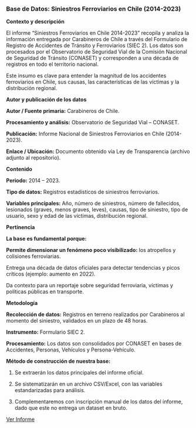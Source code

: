 ### Base de Datos: Siniestros Ferroviarios en Chile (2014-2023)

**Contexto y descripción**

El informe “Siniestros Ferroviarios en Chile 2014-2023” recopila y analiza la información entregada por Carabineros de Chile a través del Formulario de Registro de Accidentes de Tránsito y Ferroviarios (SIEC 2). Los datos son procesados por el Observatorio de Seguridad Vial de la Comisión Nacional de Seguridad de Tránsito (CONASET) y corresponden a una década de registros en todo el territorio nacional.

Este insumo es clave para entender la magnitud de los accidentes ferroviarios en Chile, sus causas, las características de las víctimas y la distribución regional.

**Autor y publicación de los datos**

**Autor / Fuente primaria:** Carabineros de Chile.

**Procesamiento y análisis:** Observatorio de Seguridad Vial – CONASET.

**Publicación:** Informe Nacional de Siniestros Ferroviarios en Chile (2014-2023).

**Enlace / Ubicación:** Documento obtenido vía Ley de Transparencia (archivo adjunto al repositorio).

**Contenido**

**Periodo:** 2014 – 2023.

**Tipo de datos:** Registros estadísticos de siniestros ferroviarios.

**Variables principales:** Año, número de siniestros, número de fallecidos, lesionados (graves, menos graves, leves), causas, tipo de siniestro, tipo de usuario, sexo y edad de las víctimas, distribución regional.

**Pertinencia**

**La base es fundamental porque:**

**Permite dimensionar un fenómeno poco visibilizado:** los atropellos y colisiones ferroviarias.

Entrega una década de datos oficiales para detectar tendencias y picos críticos (ejemplo: aumento en 2022).

Da contexto para un reportaje sobre seguridad ferroviaria, víctimas y políticas públicas en transporte.

**Metodología**

**Recolección de datos:** Registros en terreno realizados por Carabineros al momento del siniestro, validados en un plazo de 48 horas.

**Instrumento:** Formulario SIEC 2.

**Procesamiento:** Los datos son consolidados por CONASET en bases de Accidentes, Personas, Vehículos y Persona-Vehículo.

**Método de construcción de nuestra base:**

1. Se extraerán los datos principales del informe oficial.

2. Se sistematizarán en un archivo CSV/Excel, con las variables estandarizadas para análisis.

3. Complementaremos con inscripción manual de los datos del informe, dado que este no entrega un dataset en bruto.

[Ver Informe](https://conaset.cl/wp-content/uploads/2025/07/Informe-nacional-de-siniestros-en-Chile-2024.pdf)  
